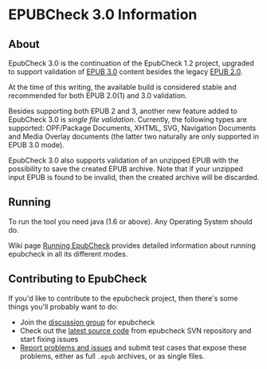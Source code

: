 # EPUBCheck 3.0 Information #

## About ##

EpubCheck 3.0 is the continuation of the EpubCheck 1.2 project, upgraded to support validation of [EPUB 3.0](http://idpf.org/epub/30) content besides the legacy [EPUB 2.0](http://idpf.org/epub/201).

At the time of this writing, the available build is considered stable and recommended for both EPUB 2.0(1) and 3.0 validation.

Besides supporting both EPUB 2 and 3, another new feature added to EpubCheck 3.0 is _single file validation_. Currently, the following types are supported: OPF/Package Documents, XHTML, SVG, Navigation Documents and Media Overlay documents (the latter two naturally are only supported in EPUB 3.0 mode).

EpubCheck 3.0 also supports validation of an unzipped EPUB with the possibility to save the created EPUB archive. Note that if your unzipped input EPUB is found to be invalid, then the created archive will be discarded.


## Running ##

To run the tool you need java (1.6 or above). Any Operating System should do.

Wiki page [Running EpubCheck](Running.md) provides detailed information about running epubcheck in all its different modes.


## Contributing to EpubCheck ##

If you'd like to contribute to the epubcheck project, then there's some things you'll probably want to do:
  * Join the [discussion group](http://groups.google.com/group/epubcheck) for epubcheck
  * Check out the [latest source code](http://code.google.com/p/epubcheck/source/checkout) from epubcheck SVN repository and start fixing issues
  * [Report problems and issues](http://code.google.com/p/epubcheck/issues/list) and submit test cases that expose these problems, either as full `.epub` archives, or as single files.